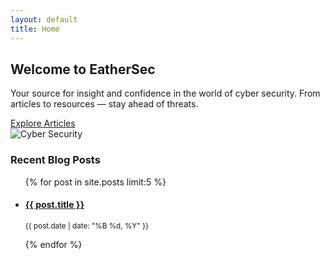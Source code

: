 ```yaml
---
layout: default
title: Home
---
```


<section class="hero">
  <div class="hero-text">
    <h2>Welcome to EatherSec</h2>
    <p>Your source for insight and confidence in the world of cyber security. From articles to resources — stay ahead of threats.</p>
    <a href="/blogpage/articles/">Explore Articles</a>
  </div>
  <div class="hero-image">
    <img src="https://source.unsplash.com/400x300/?cybersecurity" alt="Cyber Security">
  </div>
</section>

<section>
  <h3>Recent Blog Posts</h3>
  <ul class="post-list">
    {% for post in site.posts limit:5 %}
      <li>
        <h4><a href="{{ post.url }}">{{ post.title }}</a></h4>
        <p><small>{{ post.date | date: "%B %d, %Y" }}</small></p>
      </li>
    {% endfor %}
  </ul>
</section>
